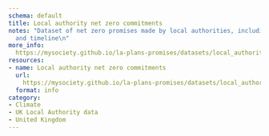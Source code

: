 ```yaml
---
schema: default
title: Local authority net zero commitments
notes: "Dataset of net zero promises made by local authorities, including their scope
  and timeline\n"
more_info: 
  https://mysociety.github.io/la-plans-promises/datasets/local_authority_net_zero_commitments/latest
resources:
- name: Local authority net zero commitments
  url: 
    https://mysociety.github.io/la-plans-promises/datasets/local_authority_net_zero_commitments/latest
  format: info
category:
- Climate
- UK Local Authority data
- United Kingdom
---
```

